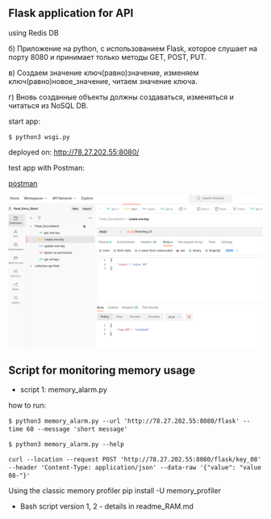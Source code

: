 
## Flask application for API 
using Redis DB

б) Приложение на python, с использованием Flask, которое слушает на порту 8080 и принимает только методы GET, POST, PUT.

в) Создаем значение ключ(равно)значение, изменяем ключ(равно)новое_значение, читаем значение ключа.

г) Вновь созданные объекты должны создаваться, изменяться и читаться из NoSQL DB.

start app:
```shell 
$ python3 wsgi.py
```
deployed on: http://78.27.202.55:8080/

test app with Postman: 

<a href="https://lively-escape-146551.postman.co/workspace/flask_Docu_Stech~1327aacd-5646-4d79-8df7-087fa63c2403/collection/23239505-05b3298c-edd2-46c5-a4e1-21c72a4a6cf0?ctx=documentation"> 
postman </a>


![img.png](img.png)


## Script for monitoring memory usage
* script 1: memory_alarm.py 

how to run: 

```shell
$ python3 memory_alarm.py --url 'http://78.27.202.55:8080/flask' --time 60 --message 'short message'
```

```shell
$ python3 memory_alarm.py --help 
```


```shell
curl --location --request POST 'http://78.27.202.55:8080/flask/key_08' --header 'Content-Type: application/json' --data-raw '{"value": "value 08-"}'
```

Using the classic memory profiler
pip install -U memory_profiler

* Bash script version 1, 2 - details in readme_RAM.md
